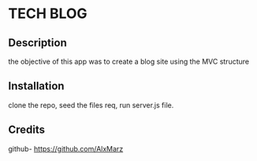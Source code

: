 # TECH BLOG

## Description

the objective of this app was to create a blog site using the MVC structure 


## Installation

clone the repo, seed the files req, run server.js file. 

## Credits

github- https://github.com/AlxMarz


